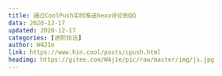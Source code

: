 ```yaml
---
title: 通过CoolPush实时推送hexo评论到QQ
data: 2020-12-17
updated: 2020-12-17
categories: [进阶玩法]
author: W4J1e
link: https://www.hin.cool/posts/cpush.html
headimg: https://gitee.com/W4j1e/pic/raw/master/img/js.jpg
---
```




